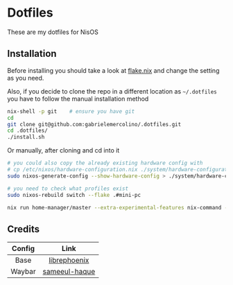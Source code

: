 # Dotfiles

These are my dotfiles for NisOS

## Installation

Before installing you should take a look at [flake.nix](flake.nix) and change the setting as you need.

Also, if you decide to clone the repo in a different location as `~/.dotfiles` you have to follow the manual installation method

```sh
nix-shell -p git    # ensure you have git
cd 
git clone git@github.com:gabrielemercolino/.dotfiles.git
cd .dotfiles/
./install.sh
```

Or manually, after cloning and cd into it

```sh
# you could also copy the already existing hardware config with
# cp /etc/nixos/hardware-configuration.nix ./system/hardware-configuration.nix
sudo nixos-generate-config --show-hardware-config > ./system/hardware-configuration.nix

# you need to check what profiles exist
sudo nixos-rebuild switch --flake .#mini-pc

nix run home-manager/master --extra-experimental-features nix-command --extra-experimental-features flakes -- switch --flake .#mini-pc
```

## Credits

| Config   | Link |
| :------: | :----: |
| Base     |[librephoenix](https://github.com/librephoenix/nixos-config)
| Waybar   |[sameeul-haque](https://github.com/sameemul-haque/dotfiles)
